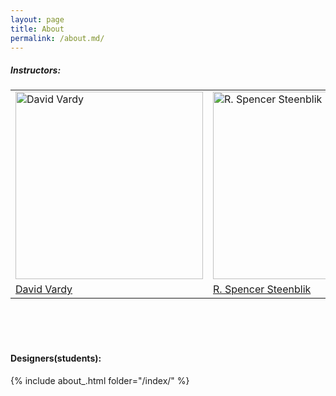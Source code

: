 ```yaml
---
layout: page
title: About
permalink: /about.md/
---
```


##### Instructors:



<table style="width:100%; border-collapse: collapse; border: none;">
  <tr style="border: none;">
    <td style="border: none;"><a href="http://design.wku.edu.cn/"><img alt="David Vardy" src="https://raw.githubusercontent.com/KeanMGC/2021fall3yr-studio/master/assets/dvardy.jpg" width="300px" ></td>
    <td style="border: none;"><a href="http://phi.archi/"><img alt="R. Spencer Steenblik" src="https://raw.githubusercontent.com/KeanMGC/2021fall3yr-studio/master/assets/20210510RSSbw.png" width="300px" ></td></tr>

  <tr style="border: none;">
    <td style="border: none;"><a href="http://design.wku.edu.cn/">David Vardy</a></td>
    <td style="border: none;"><a href="http://phi.archi/">R. Spencer Steenblik</a></td></tr></table>

<br><br><br><p>

#### Designers(students):

{% include about_.html folder="/index/" %}

[comment]: <> (please refer to _incluedes/about_.html to add your photo)
